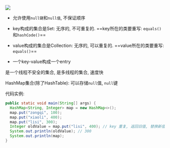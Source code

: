 ![](https://pic2.superbed.cn/item/5dff093676085c32892cfaf5.jpg)



- 允许使用`null键`和`null值`,  不保证顺序
- key构成的集合是Set: 无序的, 不可重复的.  ==key所在的类要重写: `equals()`和`hashCode()`==

- value构成的集合是Collection: 无序的, 可以重复的. ==value所在的类要重写: `equals()`==
- 一个key-value构成一个entry





是一个线程不安全的集合, 是多线程的集合, 速度快

HashMap集合(除了HashTable):  可以存储`null`值, `null`键

代码实例:

```java
public static void main(String[] args) {
  HashMap<String, Integer> map = new HashMap<>();
  map.put("zongqi", 100);
  map.put("xiaoli", 400);
  map.put("lisi", 300);
  Integer oldValue = map.put("lisi", 400); // key 重复, 返回旧值, 替换新值
  System.out.println(oldValue); // 300
  System.out.println(map);
}
```

